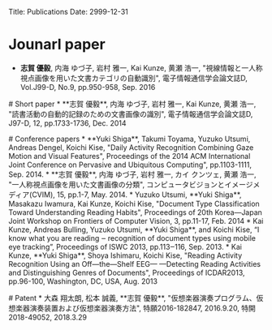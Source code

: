 Title: Publications
Date: 2999-12-31

# Jounarl paper
* **志賀 優毅**, 内海 ゆづ子, 岩村 雅一, Kai Kunze, 黄瀬 浩一, "視線情報と一人称視点画像を用いた文書カテゴリの自動識別", 電子情報通信学会論文誌D, Vol.J99-D, No.9, pp.950-958, Sep. 2016

<p></p>
# Short paper
* **志賀 優毅**, 内海 ゆづ子, 岩村 雅一, Kai Kunze, 黄瀬 浩一, "読書活動の自動的記録のための文書画像の識別", 電子情報通信学会論文誌D, J97-D, 12, pp.1733-1736, Dec. 2014

<p></p>
# Conference papers
* **Yuki Shiga**, Takumi Toyama, Yuzuko Utsumi, Andreas Dengel, Koichi Kise, "Daily Activity Recognition Combining Gaze Motion and Visual Features", Proceedings of the 2014 ACM International Joint Conference on Pervasive and Ubiquitous Computing", pp.1103-1111, Sep. 2014.
* **志賀 優毅**, 内海 ゆづ子, 岩村 雅一, カイ クンツェ, 黄瀬 浩一, "一人称視点画像を用いた文書画像の分類", コンピュータビジョンとイメージメディア(CVIM), 15, pp.1-7, May. 2014.
* Yuzuko Utsumi, **Yuki Shiga**, Masakazu Iwamura, Kai Kunze, Koichi Kise, "Document Type Classification Toward Understanding Reading Habits",  Proceedings of 20th Korea—Japan Joint Workshop on Frontiers of Computer Vision, 3, pp.11-17, Feb. 2014
* Kai Kunze, Andreas Bulling, Yuzuko Utsumi, **Yuki Shiga**, and Koichi Kise, “I know what you are reading ‒ recognition of document types using mobile eye tracking”, Proceedings of ISWC 2013, pp.113‒116, Sep. 2013.
* Kai Kunze, **Yuki Shiga**, Shoya Ishimaru, Koichi Kise, "Reading Activity Recognition Using an Off—the—Shelf EEG— —Detecting Reading Activities and Distinguishing Genres of Documents", Proceedings of ICDAR2013, pp.96-100, Washington, DC, USA, Aug. 2013

<p></p>
# Patent
* 大森 翔太朗, 松本 誠義, **志賀 優毅**, "仮想楽器演奏プログラム、仮想楽器演奏装置および仮想楽器演奏方法", 特願2016-182847, 2016.9.20, 特開2018-49052, 2018.3.29

<p></p>
